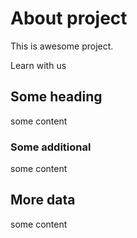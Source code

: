 # About project
This is awesome project.

Learn with us

## Some heading
some content

### Some additional
some  content


## More data
some content
